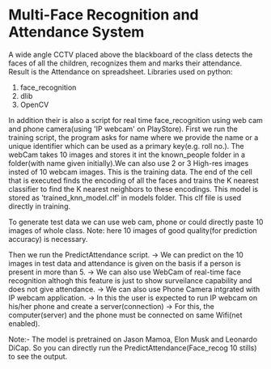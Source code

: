 # Multi-Face Recognition and Attendance System
A wide angle CCTV placed above the blackboard of the class detects the faces of all the children, recognizes them and marks their attendance. Result is the Attendance on spreadsheet.
Libraries used on python:
1) face_recognition
2) dlib
3) OpenCV

In addition their is also a script for real time face_recognition using web cam and phone camera(using 'IP webcam' on PlayStore).
First we run the training script, the program asks for name where we provide the name or a unique identifier which can be used as a primary key(e.g. roll no.). The webCam takes 10 images and stores it int the known_people folder in a folder(with name given initially).We can also use 2 or 3 High-res images insted of 10 webcam images. This is the training data. The end of the cell that is executed finds the encoding of all the faces and trains the K nearest classifier to find the K nearest neighbors to these encodings. This model is stored as 'trained_knn_model.clf' in models folder.  This clf file is used directly in training.

To generate test data we can use web cam, phone or could directly paste 10 images of whole class.
Note: here 10 images of good quality(for prediction accuracy) is necessary.

Then we run the PredictAttendance script.
-> We can predict on the 10 images in test data and attendance is given on the basis if a person is present in more than 5.
-> We can also use WebCam of real-time face recognition althogh this feature is just to show surveilance capability and does not give attendance.
-> We can also use Phone Camera intgrated with IP webcam application.
    -> In this the user is expected to run IP webcam on his/her phone and create a server(connection) 
    -> For this, the computer(server) and the phone must be connected on same Wifi(net enabled).

Note:- The model is pretrained on Jason Mamoa, Elon Musk and Leonardo DiCap. So you can directly run the PredictAttendance(Face_recog 10 stills) to see the output.

